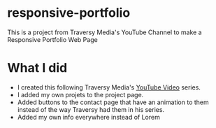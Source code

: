 # responsive-portfolio
This is a project from Traversy Media's YouTube Channel to make a Responsive Portfolio Web Page

# What I did
- I created this following Traversy Media's [YouTube Video](https://www.youtube.com/watch?v=gYzHS-n2gqU&list=PLillGF-RfqbYoGoCjKoMOkVznV6aSXKzU) series.
- I added my own projets to the project page.
- Added buttons to the contact page that have an animation to them instead of the way Traversy had them in his series.
- Added my own info everywhere instead of Lorem
